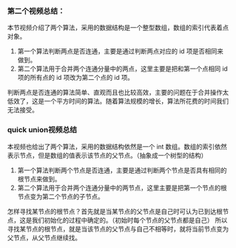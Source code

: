 
### 第二个视频总结：

本节视频介绍了两个算法，采用的数据结构是一个整型数组，数组的索引代表着点对象。

1. 第一个算法判断两点是否连通，主要是通过判断两点对应的 id 项是否相同来做到。
2. 第二个算法用于合并两个连通分量中的两点，这里主要是把和第一个点相同 id 项的所有点的 id 项改为第二个点的 id 项。

判断两点是否连通的算法简单、直观而且也比较高效，主要的问题在于合并操作太低效了，这是一个平方时间的算法。随着算法规模的增长，算法所花费的时间我们无法接受。

### quick union视频总结

本视频也给出了两个算法，采用的数据结构依然是一个 int 数组。数组的索引依然表示节点，但是数组的值表示该节点的父节点。（抽象成一个树型的结构）

1. 第一个算法判断两个节点是否连通，主要是通过判断两个节点是否具有相同的根节点来做到。
2. 第二个算法用于合并两个连通分量中的两节点，这里主要是把第一个节点的根节点变为第二个节点的子节点。

怎样寻找某节点的根节点？首先就是当某节点的父节点是自己时可认为已到达根节点，这是我们初始化的过程中确定的。（初始时每个节点的父节点都是自己）
所以寻找某节点的根节点，就是当该节点的父节点与自己不相等时，就将当前节点变为父节点，从父节点继续找。

